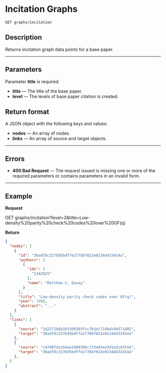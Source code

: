 # Incitation Graphs

    GET graphs/incitation

## Description
Returns incitation graph data points for a base paper.

***

## Parameters
Parameter **title** is required.

- **title** — The title of the base paper.
- **level** — The levels of base paper citation is created.

## Return format
A JSON object with the following keys and values:
- **nodes** — An array of nodes.
- **links** — An array of source and target objects.

***

## Errors
- **400 Bad Request** — The request issued is missing one or more of the required parameters or contains parameters in an invalid form.


***

## Example
**Request**

  GET graphs/incitation?level=2&title=Low-density%20parity%20check%20codes%20over%20GF(q)

**Return**
``` json
{
  "nodes": [
    {
      "id": "36adf8c327b95bdffe2778bf022e0234d433454a",
      "authors": [
        {
          "ids": [
            "2342825"
          ],
          "name": "Matthew C. Davey"
        }
      ],
      "title": "Low-density parity check codes over GF(q)",
      "year": 1998,
      "abstract": "..."
    }
  ],
  "links": [
    {
      "source": "1d2271b6b163399303fcc7b1dc714bdc0b571d02",
      "target": "36adf8c327b95bdffe2778bf022e0234d433454a"
    },
    {
      "source": "c4798fdce54ae2d98306c733e83ee3d1a3cd3feb",
      "target": "36adf8c327b95bdffe2778bf022e0234d433454a"
    },
  ]
}
```
